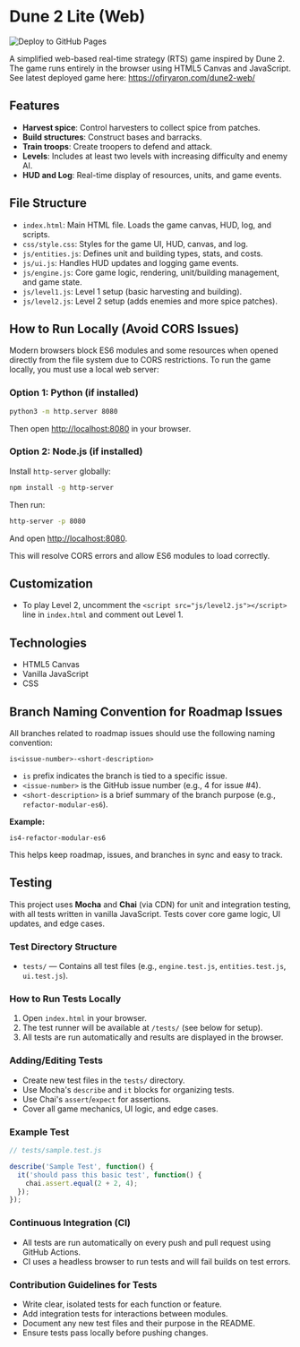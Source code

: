 # Dune 2 Lite (Web)

![Deploy to GitHub Pages](https://github.com/OfirYaron/dune2-web/actions/workflows/deploy.yml/badge.svg)

A simplified web-based real-time strategy (RTS) game inspired by Dune 2. The game runs entirely in the browser using HTML5 Canvas and JavaScript.
See latest deployed game here: https://ofiryaron.com/dune2-web/


## Features

- **Harvest spice**: Control harvesters to collect spice from patches.
- **Build structures**: Construct bases and barracks.
- **Train troops**: Create troopers to defend and attack.
- **Levels**: Includes at least two levels with increasing difficulty and enemy AI.
- **HUD and Log**: Real-time display of resources, units, and game events.

## File Structure

- `index.html`: Main HTML file. Loads the game canvas, HUD, log, and scripts.
- `css/style.css`: Styles for the game UI, HUD, canvas, and log.
- `js/entities.js`: Defines unit and building types, stats, and costs.
- `js/ui.js`: Handles HUD updates and logging game events.
- `js/engine.js`: Core game logic, rendering, unit/building management, and game state.
- `js/level1.js`: Level 1 setup (basic harvesting and building).
- `js/level2.js`: Level 2 setup (adds enemies and more spice patches).

## How to Run Locally (Avoid CORS Issues)

Modern browsers block ES6 modules and some resources when opened directly from the file system due to CORS restrictions. To run the game locally, you must use a local web server:

### Option 1: Python (if installed)
```sh
python3 -m http.server 8080
```
Then open [http://localhost:8080](http://localhost:8080) in your browser.

### Option 2: Node.js (if installed)
Install `http-server` globally:
```sh
npm install -g http-server
```
Then run:
```sh
http-server -p 8080
```
And open [http://localhost:8080](http://localhost:8080).

This will resolve CORS errors and allow ES6 modules to load correctly.

## Customization

- To play Level 2, uncomment the `<script src="js/level2.js"></script>` line in `index.html` and comment out Level 1.

## Technologies

- HTML5 Canvas
- Vanilla JavaScript
- CSS

## Branch Naming Convention for Roadmap Issues

All branches related to roadmap issues should use the following naming convention:

`is<issue-number>-<short-description>`

- `is` prefix indicates the branch is tied to a specific issue.
- `<issue-number>` is the GitHub issue number (e.g., 4 for issue #4).
- `<short-description>` is a brief summary of the branch purpose (e.g., `refactor-modular-es6`).

**Example:**

```
is4-refactor-modular-es6
```

This helps keep roadmap, issues, and branches in sync and easy to track.

## Testing

This project uses **Mocha** and **Chai** (via CDN) for unit and integration testing, with all tests written in vanilla JavaScript. Tests cover core game logic, UI updates, and edge cases.

### Test Directory Structure
- `tests/` — Contains all test files (e.g., `engine.test.js`, `entities.test.js`, `ui.test.js`).

### How to Run Tests Locally
1. Open `index.html` in your browser.
2. The test runner will be available at `/tests/` (see below for setup).
3. All tests are run automatically and results are displayed in the browser.

### Adding/Editing Tests
- Create new test files in the `tests/` directory.
- Use Mocha's `describe` and `it` blocks for organizing tests.
- Use Chai's `assert`/`expect` for assertions.
- Cover all game mechanics, UI logic, and edge cases.

### Example Test
```js
// tests/sample.test.js

describe('Sample Test', function() {
  it('should pass this basic test', function() {
    chai.assert.equal(2 + 2, 4);
  });
});
```

### Continuous Integration (CI)
- All tests are run automatically on every push and pull request using GitHub Actions.
- CI uses a headless browser to run tests and will fail builds on test errors.

### Contribution Guidelines for Tests
- Write clear, isolated tests for each function or feature.
- Add integration tests for interactions between modules.
- Document any new test files and their purpose in the README.
- Ensure tests pass locally before pushing changes.
